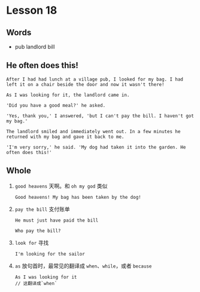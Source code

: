 # Lesson 18

## Words

- pub landlord bill

## He often does this!

```
After I had had lunch at a village pub, I looked for my bag. I had left it on a chair beside the door and now it wasn't there!

As I was looking for it, the landlord came in.

'Did you have a good meal?' he asked.

'Yes, thank you,' I answered, 'but I can't pay the bill. I haven't got my bag.'

The landlord smiled and immediately went out. In a few minutes he returned with my bag and gave it back to me.

'I'm very sorry,' he said. 'My dog had taken it into the garden. He often does this!'
```

## Whole

1. `good heavens` 天啊。和 `oh my god` 类似

   ```
   Good heavens! My bag has been taken by the dog!
   ```

2. `pay the bill` 支付账单

   ```
   He must just have paid the bill

   Who pay the bill?
   ```

3. `look for` 寻找

   ```
   I'm looking for the sailor
   ```

4. `as` 放句首时，最常见的翻译成 `when`、`while`，或者 `because`

   ```
   As I was looking for it
   // 这翻译成`when`
   ```
